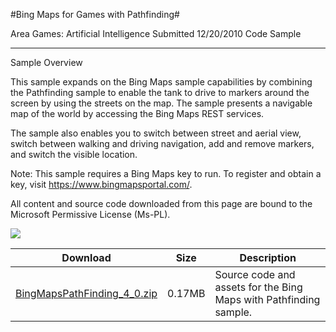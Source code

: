 #Bing Maps for Games with Pathfinding#

Area
Games: Artificial Intelligence
Submitted
12/20/2010
Code Sample

---

Sample Overview

This sample expands on the Bing Maps sample capabilities by combining the Pathfinding sample to enable the tank to drive to markers around the screen by using the streets on the map. The sample presents a navigable map of the world by accessing the Bing Maps REST services.

The sample also enables you to switch between street and aerial view, switch between walking and driving navigation, add and remove markers, and switch the visible location.

Note: This sample requires a Bing Maps key to run. To register and obtain a key, visit https://www.bingmapsportal.com/.


All content and source code downloaded from this page are bound to the Microsoft Permissive License (Ms-PL).

![](https://github.com/kniEngine/XNAGameStudio/blob/master/Images/bingpathfinding1.png)  	 

 
Download | Size | Description
---|---|---|
[BingMapsPathFinding_4_0.zip](https://github.com/kniEngine/XNAGameStudio/blob/master/Samples/BingMapsPathFinding_4_0.zip?raw=true) | 0.17MB | Source code and assets for the Bing Maps with Pathfinding sample.